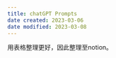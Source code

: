 ```yaml
---
title: chatGPT Prompts
date created: 2023-03-06
date modified: 2023-03-08
---
```


用表格整理更好，因此整理至notion。
